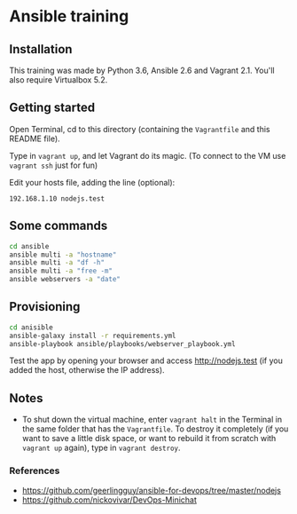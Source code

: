 # Ansible training

## Installation

This training was made by Python 3.6, Ansible 2.6 and Vagrant 2.1. You'll also require Virtualbox 5.2.

## Getting started

Open Terminal, cd to this directory (containing the `Vagrantfile` and this README file).

Type in `vagrant up`, and let Vagrant do its magic. (To connect to the VM use `vagrant ssh` just for fun)

Edit your hosts file, adding the line (optional):

```
192.168.1.10 nodejs.test
```

## Some commands

```bash
cd ansible
ansible multi -a "hostname"
ansible multi -a "df -h"
ansible multi -a "free -m"
ansible webservers -a "date"
```

## Provisioning

```bash
cd anisible
ansible-galaxy install -r requirements.yml
ansible-playbook ansible/playbooks/webserver_playbook.yml
```

Test the app by opening your browser and access http://nodejs.test (if you added the host, otherwise the IP address).

## Notes

* To shut down the virtual machine, enter `vagrant halt` in the Terminal in the same folder that has the `Vagrantfile`. To destroy it completely (if you want to save a little disk space, or want to rebuild it from scratch with `vagrant up` again), type in `vagrant destroy`.

### References

* https://github.com/geerlingguy/ansible-for-devops/tree/master/nodejs
* https://github.com/nickovivar/DevOps-Minichat
